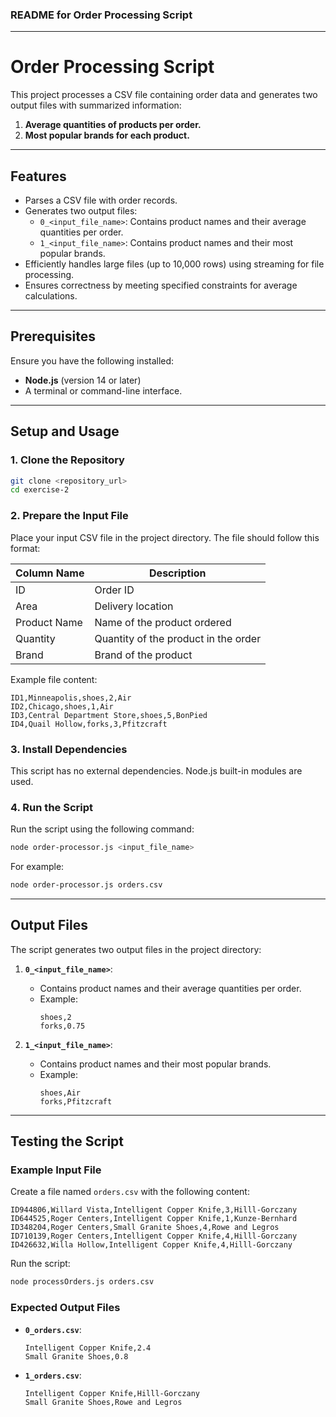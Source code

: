 ### README for Order Processing Script

---

# **Order Processing Script**

This project processes a CSV file containing order data and generates two output files with summarized information:
1. **Average quantities of products per order.**
2. **Most popular brands for each product.**

---

## **Features**

- Parses a CSV file with order records.
- Generates two output files:
  - `0_<input_file_name>`: Contains product names and their average quantities per order.
  - `1_<input_file_name>`: Contains product names and their most popular brands.
- Efficiently handles large files (up to 10,000 rows) using streaming for file processing.
- Ensures correctness by meeting specified constraints for average calculations.

---

## **Prerequisites**

Ensure you have the following installed:

- **Node.js** (version 14 or later)
- A terminal or command-line interface.

---

## **Setup and Usage**

### 1. **Clone the Repository**

```bash
git clone <repository_url>
cd exercise-2
```

### 2. **Prepare the Input File**

Place your input CSV file in the project directory. The file should follow this format:

| Column Name   | Description                            |
|---------------|----------------------------------------|
| ID            | Order ID                              |
| Area          | Delivery location                     |
| Product Name  | Name of the product ordered           |
| Quantity      | Quantity of the product in the order  |
| Brand         | Brand of the product                  |

Example file content:
```
ID1,Minneapolis,shoes,2,Air
ID2,Chicago,shoes,1,Air
ID3,Central Department Store,shoes,5,BonPied
ID4,Quail Hollow,forks,3,Pfitzcraft
```

### 3. **Install Dependencies**

This script has no external dependencies. Node.js built-in modules are used.

### 4. **Run the Script**

Run the script using the following command:

```bash
node order-processor.js <input_file_name>
```

For example:

```bash
node order-processor.js orders.csv
```

---

## **Output Files**

The script generates two output files in the project directory:

1. **`0_<input_file_name>`**:
   - Contains product names and their average quantities per order.
   - Example:
     ```
     shoes,2
     forks,0.75
     ```

2. **`1_<input_file_name>`**:
   - Contains product names and their most popular brands.
   - Example:
     ```
     shoes,Air
     forks,Pfitzcraft
     ```

---

## **Testing the Script**

### Example Input File

Create a file named `orders.csv` with the following content:

```
ID944806,Willard Vista,Intelligent Copper Knife,3,Hilll-Gorczany
ID644525,Roger Centers,Intelligent Copper Knife,1,Kunze-Bernhard
ID348204,Roger Centers,Small Granite Shoes,4,Rowe and Legros
ID710139,Roger Centers,Intelligent Copper Knife,4,Hilll-Gorczany
ID426632,Willa Hollow,Intelligent Copper Knife,4,Hilll-Gorczany
```

Run the script:

```bash
node processOrders.js orders.csv
```

### Expected Output Files

- **`0_orders.csv`**:
  ```
  Intelligent Copper Knife,2.4
  Small Granite Shoes,0.8
  ```

- **`1_orders.csv`**:
  ```
  Intelligent Copper Knife,Hilll-Gorczany
  Small Granite Shoes,Rowe and Legros
  ```